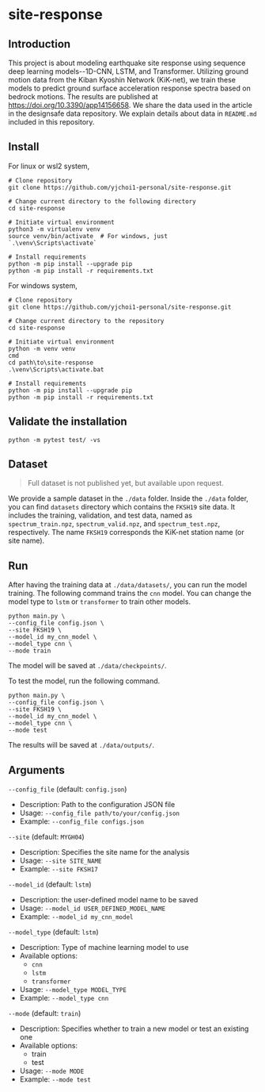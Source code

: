 # site-response

## Introduction
This project is about modeling earthquake site response using sequence deep learning models--1D-CNN, LSTM, 
and Transformer. Utilizing ground motion data from the Kiban Kyoshin Network (KiK-net), 
we train these models to predict ground surface acceleration response spectra based on bedrock motions. 
The results are published at https://doi.org/10.3390/app14156658. 
We share the data used in the article in the designsafe data repository. 
We explain details about data in `README.md` included in this repository.


## Install
For linux or wsl2 system,
```shell
# Clone repository
git clone https://github.com/yjchoi1-personal/site-response.git

# Change current directory to the following directory
cd site-response

# Initiate virtual environment
python3 -m virtualenv venv
source venv/bin/activate  # For windows, just `.\venv\Scripts\activate`

# Install requirements
python -m pip install --upgrade pip
python -m pip install -r requirements.txt
```

For windows system,

```shell
# Clone repository
git clone https://github.com/yjchoi1-personal/site-response.git

# Change current directory to the repository
cd site-response

# Initiate virtual environment
python -m venv venv
cmd
cd path\to\site-response
.\venv\Scripts\activate.bat

# Install requirements
python -m pip install --upgrade pip
python -m pip install -r requirements.txt
```

## Validate the installation
```shell
python -m pytest test/ -vs
```

## Dataset
> Full dataset is not published yet, but available upon request.

We provide a sample dataset in the `./data` folder. Inside the `./data` folder, you can find `datasets` directory which contains the `FKSH19` site data. It includes the training, validation, and test data, named as `spectrum_train.npz`, `spectrum_valid.npz`, and `spectrum_test.npz`, respectively. The name `FKSH19` corresponds the KiK-net station name (or site name).

## Run
After having the training data at `./data/datasets/`, you can run the model training. The following command trains the `cnn` model. You can change the model type to `lstm` or `transformer` to train other models.

```shell
python main.py \
--config_file config.json \
--site FKSH19 \
--model_id my_cnn_model \
--model_type cnn \
--mode train
```

The model will be saved at `./data/checkpoints/`.

To test the model, run the following command.

```shell
python main.py \
--config_file config.json \
--site FKSH19 \
--model_id my_cnn_model \
--model_type cnn \
--mode test
```

The results will be saved at `./data/outputs/`.

## Arguments
`--config_file` (default: `config.json`)

* Description: Path to the configuration JSON file
* Usage: `--config_file path/to/your/config.json`
* Example: `--config_file configs.json`


`--site` (default: `MYGH04`)

* Description: Specifies the site name for the analysis
* Usage: `--site SITE_NAME`
* Example: `--site FKSH17`


`--model_id` (default: `lstm`)

* Description: the user-defined model name to be saved
* Usage: `--model_id USER_DEFINED_MODEL_NAME`
* Example: `--model_id my_cnn_model`


`--model_type` (default: `lstm`)

* Description: Type of machine learning model to use
* Available options:
  * `cnn`
  * `lstm`
  * `transformer`
* Usage: `--model_type MODEL_TYPE`
* Example: `--model_type cnn`


`--mode` (default: `train`)

* Description: Specifies whether to train a new model or test an existing one
* Available options:
  * train
  * test
* Usage: `--mode MODE`
* Example: `--mode test`
